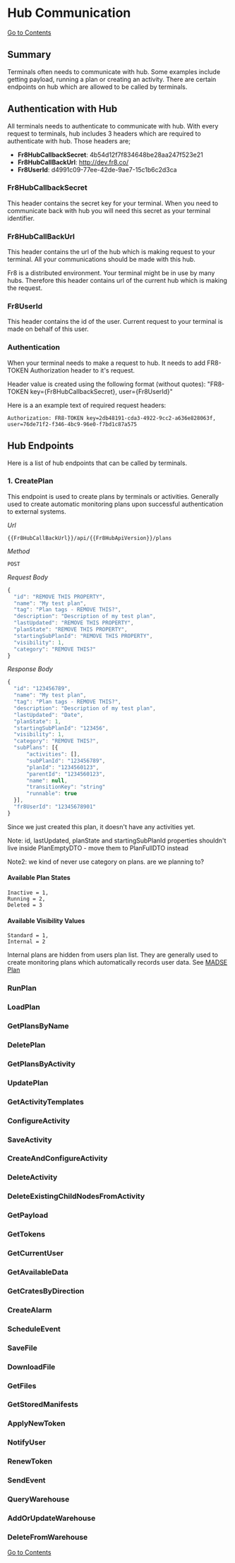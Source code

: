 # Hub Communication

[Go to Contents](/Docs/Home.md)

## Summary

Terminals often needs to communicate with hub. Some examples include getting payload, running a plan or creating an activity. There are certain endpoints on hub which are allowed to be called by terminals.

## Authentication with Hub

All terminals needs to authenticate to communicate with hub. With every request to terminals, hub includes 3 headers which are required to authenticate with hub. Those headers are;

* **Fr8HubCallbackSecret**: 4b54d12f7f834648be28aa247f523e21
* **Fr8HubCallBackUrl**: http://dev.fr8.co/
* **Fr8UserId**: d4991c09-77ee-42de-9ae7-15c1b6c2d3ca

### Fr8HubCallbackSecret

This header contains the secret key for your terminal. When you need to communicate back with hub you will need this secret as your terminal identifier.

### Fr8HubCallBackUrl

This header contains the url of the hub which is making request to your terminal. All your communications should be made with this hub.

Fr8 is a distributed environment. Your terminal might be in use by many hubs. Therefore this header contains url of the current hub which is making the request.

### Fr8UserId

This header contains the id of the user. Current request to your terminal is made on behalf of this user.

### Authentication

When your terminal needs to make a request to hub. It needs to add FR8-TOKEN Authorization header to it's request.

Header value is created using the following format (without quotes): "FR8-TOKEN key={Fr8HubCallbackSecret}, user={Fr8UserId}"

Here is a an example text of required request headers:

	Authorization: FR8-TOKEN key=2db48191-cda3-4922-9cc2-a636e828063f, user=76de71f2-f346-4bc9-96e0-f7bd1c87a575

## Hub Endpoints

Here is a list of hub endpoints that can be called by terminals.

### 1. CreatePlan

This endpoint is used to create plans by terminals or activities. Generally used to create automatic monitoring plans upon successful authentication to external systems.

*Url*

    {{Fr8HubCallBackUrl}}/api/{{Fr8HubApiVersion}}/plans
*Method*

    POST
*Request Body*


```javascript
{
  "id": "REMOVE THIS PROPERTY",
  "name": "My test plan",
  "tag": "Plan tags - REMOVE THIS?",
  "description": "Description of my test plan",
  "lastUpdated": "REMOVE THIS PROPERTY",
  "planState": "REMOVE THIS PROPERTY",
  "startingSubPlanId": "REMOVE THIS PROPERTY",
  "visibility": 1,
  "category": "REMOVE THIS?"
}
```

*Response Body*
```javascript
{
  "id": "123456789",
  "name": "My test plan",
  "tag": "Plan tags - REMOVE THIS?",
  "description": "Description of my test plan",
  "lastUpdated": "Date",
  "planState": 1,
  "startingSubPlanId": "123456",
  "visibility": 1,
  "category": "REMOVE THIS?",
  "subPlans": [{
      "activities": [],
      "subPlanId": "123456789",
      "planId": "1234560123",
      "parentId": "1234560123",
      "name": null,
      "transitionKey": "string"
      "runnable": true
  }],
  "fr8UserId": "12345678901"
}
```

Since we just created this plan, it doesn't have any activities yet.

Note: id, lastUpdated, planState and startingSubPlanId properties shouldn't live inside PlanEmptyDTO - move them to PlanFullDTO instead

Note2: we kind of never use category on plans. are we planning to?

#### Available Plan States

    Inactive = 1,
    Running = 2,
    Deleted = 3

#### Available Visibility Values

    Standard = 1,
    Internal = 2

Internal plans are hidden from users plan list. They are generally used to create monitoring plans which automatically records user data. See [MADSE Plan](/Docs/ForDevelopers/Samples/MADSEPlan.md)




### RunPlan

### LoadPlan

### GetPlansByName

### DeletePlan

### GetPlansByActivity

### UpdatePlan


### GetActivityTemplates


### ConfigureActivity

### SaveActivity

### CreateAndConfigureActivity

### DeleteActivity

### DeleteExistingChildNodesFromActivity


### GetPayload

### GetTokens

### GetCurrentUser

### GetAvailableData

### GetCratesByDirection


### CreateAlarm

### ScheduleEvent


### SaveFile

### DownloadFile

### GetFiles


### GetStoredManifests

### ApplyNewToken

### NotifyUser

### RenewToken

### SendEvent

### QueryWarehouse

### AddOrUpdateWarehouse

### DeleteFromWarehouse

[Go to Contents](/Docs/Home.md)
